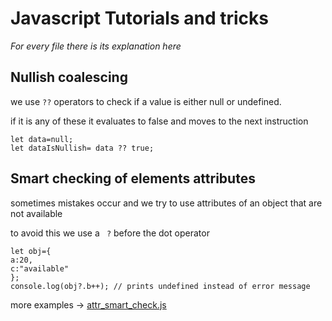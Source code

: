 # Javascript Tutorials and tricks
*For every file there is its explanation here*
## Nullish coalescing
we use ` ?? ` operators to check if a value is either null or undefined.

if it is any of these it evaluates to false and moves to the next instruction
```
let data=null;
let dataIsNullish= data ?? true;
```
## Smart checking of elements attributes
sometimes mistakes occur and we try to use attributes of an object that are not available

to avoid this we use a ` ?` before the dot operator
```
let obj={
a:20,
c:"available"
};
console.log(obj?.b++); // prints undefined instead of error message
```
more examples -> <a href="https://github.com/eugenesang/JsBasics/blob/main/attr_smart_check.js"> attr_smart_check.js</a>
